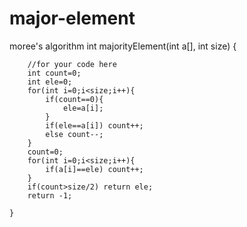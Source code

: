 # major-element
moree's algorithm
    int majorityElement(int a[], int size)
    {
        
        //for your code here
        int count=0;
        int ele=0;
        for(int i=0;i<size;i++){
            if(count==0){
                ele=a[i];
            }
            if(ele==a[i]) count++;
            else count--;
        }
        count=0;
        for(int i=0;i<size;i++){
            if(a[i]==ele) count++;
        }
        if(count>size/2) return ele;
        return -1;
        
    }

